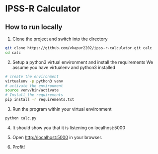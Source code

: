 # IPSS-R Calculator

## How to run locally

1. Clone the project and switch into the directory
```sh
git clone https://github.com/vkapur2202/ipss-r-calculator.git calc
cd calc
```
2. Setup a python3 virtual environment and install the requirements
We assume you have virtualenv and python3 installed
```sh
# create the environment
virtualenv -p python3 venv
# activate the environment
source venv/bin/activate
# Install the requirements
pip install -r requirements.txt
```
3. Run the program within your virtual environment
```sh
python calc.py
```
4. It should show you that it is listening on localhost:5000

5. Open [http://localhost:5000](http://localhost:5000) in your browser.

6. Profit!

